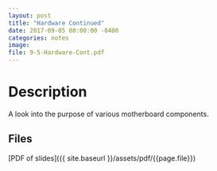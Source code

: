 ```yaml
---
layout: post
title: "Hardware Continued"
date: 2017-09-05 00:00:00 -0400
categories: notes
image:
file: 9-5-Hardware-Cont.pdf
---
```


# Description

A look into the purpose of various motherboard components.

## Files

[PDF of slides]({{ site.baseurl }}/assets/pdf/{{page.file}})
